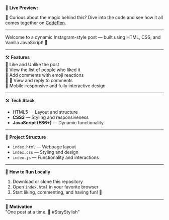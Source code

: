 🚀 **Live Preview:**

🧐 Curious about the magic behind this? Dive into the code and see how it all comes together on [CodePen](https://codepen.io/MilanJS/pen/MYWQQqN).

---

Welcome to a dynamic Instagram-style post — built using HTML, CSS, and Vanilla JavaScript! 🎯

---

🛠️ **Features**  
💚 Like and Unlike the post  
👥 View the list of people who liked it  
💬 Add comments with emoji reactions  
🎉 🧵 View and reply to comments  
📱 Mobile-responsive and fully interactive design

---

🛠️ **Tech Stack**  
- HTML5 — Layout and structure  
- **CSS3** — Styling and responsiveness  
- **JavaScript (ES6+)** — Dynamic functionality

---

📂 **Project Structure**  
- `index.html` — Webpage layout  
- `index.css` — Styling and design  
- `index.js` — Functionality and interactions

---

🚦 **How to Run Locally**  
1. Download or clone this repository  
2. Open `index.html` in your favorite browser  
3. Start liking, commenting, and having fun! 🚀

---

🎯 **Motivation**  
"One post at a time. 🚀 #StayStylish"
